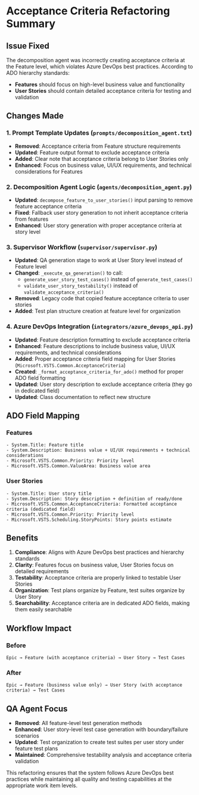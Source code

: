 # Acceptance Criteria Refactoring Summary

## Issue Fixed
The decomposition agent was incorrectly creating acceptance criteria at the Feature level, which violates Azure DevOps best practices. According to ADO hierarchy standards:
- **Features** should focus on high-level business value and functionality
- **User Stories** should contain detailed acceptance criteria for testing and validation

## Changes Made

### 1. Prompt Template Updates (`prompts/decomposition_agent.txt`)
- **Removed**: Acceptance criteria from Feature structure requirements
- **Updated**: Feature output format to exclude acceptance criteria
- **Added**: Clear note that acceptance criteria belong to User Stories only
- **Enhanced**: Focus on business value, UI/UX requirements, and technical considerations for Features

### 2. Decomposition Agent Logic (`agents/decomposition_agent.py`)
- **Updated**: `decompose_feature_to_user_stories()` input parsing to remove feature acceptance criteria
- **Fixed**: Fallback user story generation to not inherit acceptance criteria from features
- **Enhanced**: User story generation with proper acceptance criteria at story level

### 3. Supervisor Workflow (`supervisor/supervisor.py`)
- **Updated**: QA generation stage to work at User Story level instead of Feature level
- **Changed**: `_execute_qa_generation()` to call:
  - `generate_user_story_test_cases()` instead of `generate_test_cases()`
  - `validate_user_story_testability()` instead of `validate_acceptance_criteria()`
- **Removed**: Legacy code that copied feature acceptance criteria to user stories
- **Added**: Test plan structure creation at feature level for organization

### 4. Azure DevOps Integration (`integrators/azure_devops_api.py`)
- **Updated**: Feature description formatting to exclude acceptance criteria
- **Enhanced**: Feature descriptions to include business value, UI/UX requirements, and technical considerations
- **Added**: Proper acceptance criteria field mapping for User Stories (`Microsoft.VSTS.Common.AcceptanceCriteria`)
- **Created**: `_format_acceptance_criteria_for_ado()` method for proper ADO field formatting
- **Updated**: User story description to exclude acceptance criteria (they go in dedicated field)
- **Updated**: Class documentation to reflect new structure

## ADO Field Mapping

### Features
```
- System.Title: Feature title
- System.Description: Business value + UI/UX requirements + technical considerations
- Microsoft.VSTS.Common.Priority: Priority level
- Microsoft.VSTS.Common.ValueArea: Business value area
```

### User Stories  
```
- System.Title: User story title
- System.Description: Story description + definition of ready/done
- Microsoft.VSTS.Common.AcceptanceCriteria: Formatted acceptance criteria (dedicated field)
- Microsoft.VSTS.Common.Priority: Priority level
- Microsoft.VSTS.Scheduling.StoryPoints: Story points estimate
```

## Benefits

1. **Compliance**: Aligns with Azure DevOps best practices and hierarchy standards
2. **Clarity**: Features focus on business value, User Stories focus on detailed requirements
3. **Testability**: Acceptance criteria are properly linked to testable User Stories
4. **Organization**: Test plans organize by Feature, test suites organize by User Story
5. **Searchability**: Acceptance criteria are in dedicated ADO fields, making them easily searchable

## Workflow Impact

### Before
```
Epic → Feature (with acceptance criteria) → User Story → Test Cases
```

### After  
```
Epic → Feature (business value only) → User Story (with acceptance criteria) → Test Cases
```

## QA Agent Focus
- **Removed**: All feature-level test generation methods
- **Enhanced**: User story-level test case generation with boundary/failure scenarios
- **Updated**: Test organization to create test suites per user story under feature test plans
- **Maintained**: Comprehensive testability analysis and acceptance criteria validation

This refactoring ensures that the system follows Azure DevOps best practices while maintaining all quality and testing capabilities at the appropriate work item levels.
